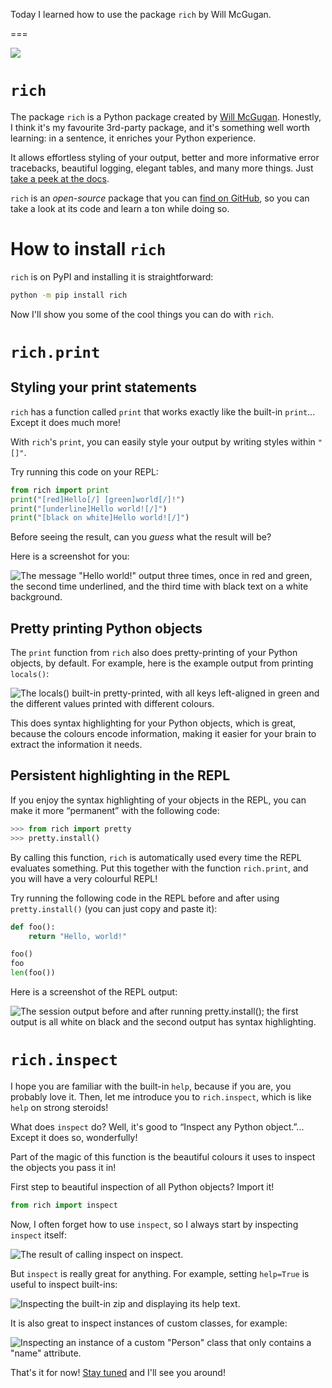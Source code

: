 Today I learned how to use the package `rich` by Will McGugan.

===

![](thumbnail.png)


# `rich`

The package `rich` is a Python package created by [Will McGugan][will].
Honestly, I think it's my favourite 3rd-party package,
and it's something well worth learning:
in a sentence, it enriches your Python experience.

It allows effortless styling of your output,
better and more informative error tracebacks,
beautiful logging,
elegant tables,
and many more things.
Just [take a peek at the docs][rich-docs].

`rich` is an _open-source_ package that you can [find on GitHub][rich-gh],
so you can take a look at its code and learn a ton while doing so.


# How to install `rich`

`rich` is on PyPI and installing it is straightforward:

```bash
python -m pip install rich
```

Now I'll show you some of the cool things you can do with `rich`.


# `rich.print`

## Styling your print statements

`rich` has a function called `print` that works exactly like the built-in `print`...
Except it does much more!

With `rich`'s `print`, you can easily style your output by writing styles within `"[]"`.

Try running this code on your REPL:

```py
from rich import print
print("[red]Hello[/] [green]world[/]!")
print("[underline]Hello world![/]")
print("[black on white]Hello world![/]")
```

Before seeing the result, can you _guess_ what the result will be?

Here is a screenshot for you:

![The message "Hello world!" output three times, once in red and green, the second time underlined, and the third time with black text on a white background.](_rich_print.png "Terminal output of styled print statements.")


## Pretty printing Python objects

The `print` function from `rich` also does pretty-printing of your Python objects, by default.
For example, here is the example output from printing `locals()`:

![The `locals()` built-in pretty-printed, with all keys left-aligned in green and the different values printed with different colours.](_rich_pretty_print.png)

This does syntax highlighting for your Python objects, which is great,
because the colours encode information, making it easier for your brain to extract the information it needs.


## Persistent highlighting in the REPL

If you enjoy the syntax highlighting of your objects in the REPL, you can make it more “permanent” with the following code:

```py
>>> from rich import pretty
>>> pretty.install()
```

By calling this function, `rich` is automatically used every time the REPL evaluates something.
Put this together with the function `rich.print`, and you will have a very colourful REPL!

Try running the following code in the REPL before and after using `pretty.install()`
(you can just copy and paste it):

```py
def foo():
    return "Hello, world!"

foo()
foo
len(foo())
```

Here is a screenshot of the REPL output:

![The session output before and after running `pretty.install()`; the first output is all white on black and the second output has syntax highlighting.](_rich_pretty_install.png)


# `rich.inspect`

I hope you are familiar with the built-in `help`, because if you are, you probably love it.
Then, let me introduce you to `rich.inspect`, which is like `help` on strong steroids!

What does `inspect` do?
Well, it's good to “Inspect any Python object.”...
Except it does so, wonderfully!

Part of the magic of this function is the beautiful colours it uses to inspect the objects you pass it in!

First step to beautiful inspection of all Python objects?
Import it!

```py
from rich import inspect
```

Now, I often forget how to use `inspect`, so I always start by inspecting `inspect` itself:

![The result of calling `inspect` on `inspect`.](_rich_inspect.png "Result of inspecting `inspect`.")

But `inspect` is really great for anything.
For example, setting `help=True` is useful to inspect built-ins:

![Inspecting the built-in `zip` and displaying its help text.](_rich_inspect_zip.png "Result of inspecting the built-in `zip` and displaying its help.")

It is also great to inspect instances of custom classes, for example:

![Inspecting an instance of a custom "Person" class that only contains a "name" attribute.](_rich_inspect_person.png "Result of inspecting an instance of a (custom) class.")


That's it for now! [Stay tuned][subscribe] and I'll see you around!

[subscribe]: /subscribe
[will]: https://twitter.com/willmcgugan
[rich-gh]: https://github.com/Textualize/rich
[rich-docs]: https://rich.readthedocs.io/en/latest/
